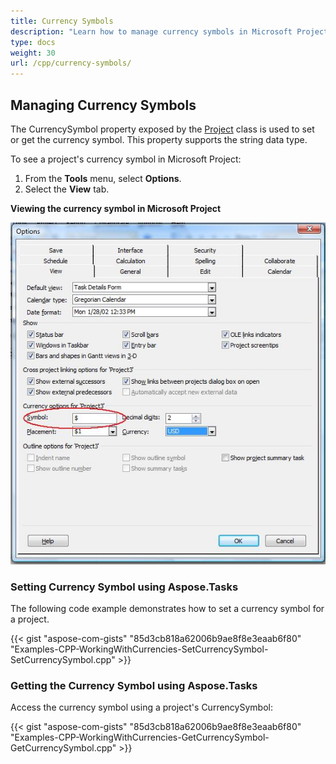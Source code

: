 ```yaml
---
title: Currency Symbols
description: "Learn how to manage currency symbols in Microsoft Project (MPP/XML) files using Aspose.Tasks for C++."
type: docs
weight: 30
url: /cpp/currency-symbols/
---
```


## **Managing Currency Symbols**
The CurrencySymbol property exposed by the [Project](https://apireference.aspose.com/tasks/cpp/class/aspose.tasks.project) class is used to set or get the currency symbol. This property supports the string data type.

To see a project's currency symbol in Microsoft Project:

1. From the **Tools** menu, select **Options**.
2. Select the **View** tab.

**Viewing the currency symbol in Microsoft Project** 

![edit currency symbols](managing-currency-symbols_1.png)

### **Setting Currency Symbol using Aspose.Tasks**
The following code example demonstrates how to set a currency symbol for a project.

{{< gist "aspose-com-gists" "85d3cb818a62006b9ae8f8e3eaab6f80" "Examples-CPP-WorkingWithCurrencies-SetCurrencySymbol-SetCurrencySymbol.cpp" >}}

### **Getting the Currency Symbol using Aspose.Tasks**
Access the currency symbol using a project's CurrencySymbol:

{{< gist "aspose-com-gists" "85d3cb818a62006b9ae8f8e3eaab6f80" "Examples-CPP-WorkingWithCurrencies-GetCurrencySymbol-GetCurrencySymbol.cpp" >}}
